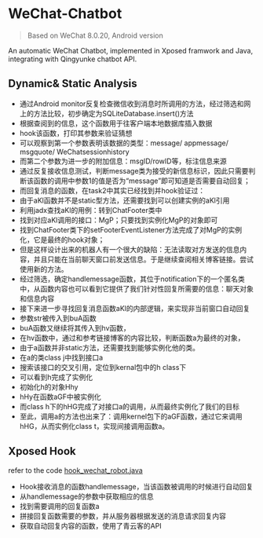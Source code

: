 # WeChat-Chatbot

> Based on WeChat 8.0.20, Android version

An automatic WeChat Chatbot, implemented in Xposed framwork and Java, integrating with Qingyunke chatbot API.

## Dynamic& Static Analysis

- 通过Android monitor反复检查微信收到消息时所调用的方法，经过筛选和网上的方法比较，初步确定为SQLiteDatabase.insert()方法
- 根据查阅到的信息，这个函数用于往客户端本地数据库插入数据
- hook该函数，打印其参数来验证猜想
- 可以观察到第一个参数表明该数据的类型：message/ appmessage/ msgquote/ WeChatsessionhistory
- 而第二个参数为进一步的附加信息：msgID/rowID等，标注信息来源
- 通过反复接收信息测试，判断message类为接受的新信息标识，因此只需要判断该函数的调用中参数1的值是否为“message”即可知道是否需要自动回复；
- 而回复消息的函数，在task2中其实已经找到并hook验证过：
- 由于aKl函数并不是static型方法，还需要找到可以创建实例的aKl引用
- 利用jadx查找aKl的用例：转到ChatFooter类中
- 找到对应aKl调用的接口：MgP；只要找到实例化MgP的对象即可
- 找到ChatFooter类下的setFooterEventListener方法完成了对MgP的实例化，它是最终的hook对象；
- 但是这样设计出来的机器人有一个很大的缺陷：无法读取对方发送的信息内容，并且只能在当前聊天窗口前发送信息。于是继续查阅相关博客链接。尝试使用新的方法。
- 经过筛选，确定handlemessage函数，其位于notification下的一个匿名类中，从函数内容也可以看到它提供了我们针对性回复所需要的信息：聊天对象和信息内容
- 接下来进一步寻找回复消息函数aKl的内部逻辑，来实现非当前窗口自动回复
- 参数str被传入到buA函数
- buA函数又继续将其传入到hv函数，
- 在hv函数中，通过和参考链接博客的内容比较，判断函数a为最终的对象，
- 由于a函数并非static方法，还需要找到能够实例化他的类。
- 在a的类class j中找到接口a
- 搜索该接口的交叉引用，定位到kernal包中的h class下
- 可以看到h完成了实例化
- 初始化h的对象Hhy
- hHy在函数aGF中被实例化
- 而class h下的hHG完成了对接口a的调用，从而最终实例化了我们的目标
- 至此，调用a的方法也出来了：调用kernel包下的aGF函数，通过它来调用hHG，从而实例化class t，实现间接调用函数a。


## Xposed Hook
refer to the code [hook_wechat_robot.java](./hook_wechat_robot.java)

- Hook接收消息的函数handlemessage，当该函数被调用的时候进行自动回复
- 从handlemessage的参数中获取相应的信息
- 找到需要调用的回复函数a
- 拼接回复函数需要的参数，并从服务器根据发送的消息请求回复内容
- 获取自动回复内容的函数，使用了青云客的API
